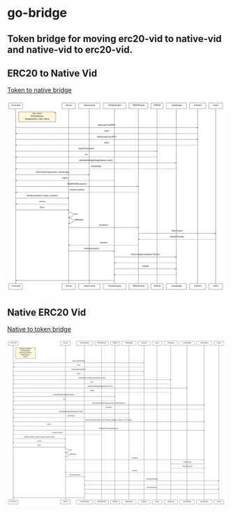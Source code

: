 # go-bridge

Token bridge for moving erc20-vid to native-vid and native-vid to erc20-vid.
---
## ERC20 to Native Vid
[Token to native bridge](/service/tokentonative/README.md)  

![Token to native sequence diagram](/architecture/images/tokentonative_trusted_bridge.svg)

## Native ERC20 Vid
[Native to token bridge](/service/nativetotoken/README.md)  

![Token to native sequence diagram](architecture/images/nativetotoken_trusted_bridge.svg)
